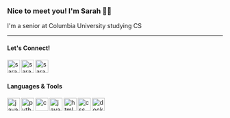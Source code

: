 ### Nice to meet you! I'm Sarah :woman_technologist:

I'm a senior at Columbia University studying CS

---

#### Let's Connect!
[<img align="left" alt="sarahtang | LinkedIn" width="30px" src="https://cdn4.iconfinder.com/data/icons/colorful-guache-social-media-logos-1/159/social-media_linkedin-1024.png">][linkedin]
[<img align="left" alt="sarahtang | Gmail" width="30px" src="https://cdn3.iconfinder.com/data/icons/colorful-guache-social-media-logos-1/154/social-media_email_new-3-512.png">][gmail]
[<img align="left" alt="sarahtang | WordPress" width="30px" src="https://cdn2.iconfinder.com/data/icons/colorful-guache-social-media-logos-1/157/social-media_wordpress-512.png">][wordpress]

[linkedin]: https://www.linkedin.com/in/sarahtang1/
[gmail]: mailto:sarah.tang@columbia.edu
[wordpress]: https://brainsproutblog.wordpress.com/
[github]: https://github.com/sarahtang7

<br />
<br />

#### Languages & Tools
[<img align="left" alt="java" width="30px" src="https://cdn4.iconfinder.com/data/icons/logos-and-brands/512/181_Java_logo_logos-512.png"/>][github]
[<img align="left" alt="python" width="30px" src="https://cdn4.iconfinder.com/data/icons/logos-and-brands/512/267_Python_logo-512.png"/>][github]
[<img align="left" alt="c" width="30px" src="https://upload.wikimedia.org/wikipedia/commons/thumb/1/18/C_Programming_Language.svg/760px-C_Programming_Language.svg.png?20201031132917"/>][github]
[<img align="left" alt="javascript" width="30px" src="https://cdn2.iconfinder.com/data/icons/designer-skills/128/code-programming-javascript-software-develop-command-language-512.png"/>][github]
[<img align="left" alt="html" width="30px" src="https://cdn0.iconfinder.com/data/icons/HTML5/512/HTML_Logo.png"/>][github]
[<img align="left" alt="css" width="30px" src="https://cdn1.iconfinder.com/data/icons/logotypes/32/badge-css-3-512.png"/>][github]
[<img align="left" alt="docker" width="30px" src="https://cdn4.iconfinder.com/data/icons/logos-and-brands/512/97_Docker_logo_logos-512.png"/>][github]

<!--
**sarahtang7/sarahtang7** is a ✨ _special_ ✨ repository because its `README.md` (this file) appears on your GitHub profile.

Here are some ideas to get you started:

- 🔭 I’m currently working on ...
- 🌱 I’m currently learning ...
- 👯 I’m looking to collaborate on ...
- 🤔 I’m looking for help with ...
- 💬 Ask me about ...
- 📫 How to reach me: ...
- 😄 Pronouns: ...
- ⚡ Fun fact: ...
-->
